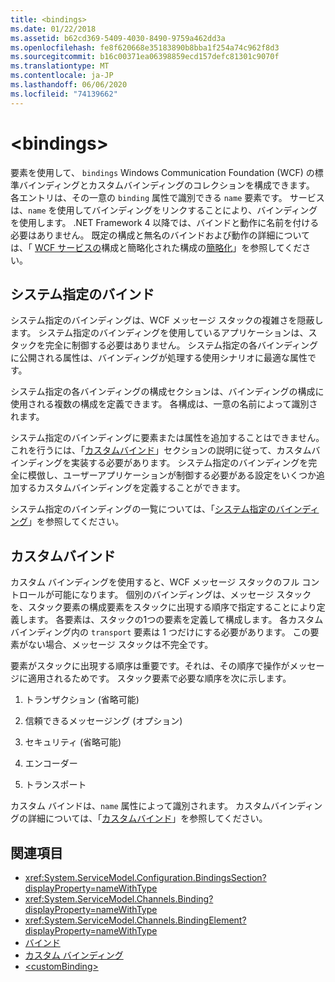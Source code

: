 ```yaml
---
title: <bindings>
ms.date: 01/22/2018
ms.assetid: b62cd369-5409-4030-8490-9759a462dd3a
ms.openlocfilehash: fe8f620668e35183890b8bba1f254a74c962f8d3
ms.sourcegitcommit: b16c00371ea06398859ecd157defc81301c9070f
ms.translationtype: MT
ms.contentlocale: ja-JP
ms.lasthandoff: 06/06/2020
ms.locfileid: "74139662"
---
```

# \<bindings>

要素を使用して、 `bindings` Windows Communication Foundation (WCF) の標準バインディングとカスタムバインディングのコレクションを構成できます。 各エントリは、その一意の `binding` 属性で識別できる `name` 要素です。 サービスは、`name` を使用してバインディングをリンクすることにより、バインディングを使用します。 .NET Framework 4 以降では、バインドと動作に名前を付ける必要はありません。 既定の構成と無名のバインドおよび動作の詳細については、「 [WCF サービスの](../../../wcf/samples/simplified-configuration-for-wcf-services.md)構成と簡略化された構成の[簡略化](../../../wcf/simplified-configuration.md)」を参照してください。

## <a name="system-provided-bindings"></a>システム指定のバインド

システム指定のバインディングは、WCF メッセージ スタックの複雑さを隠蔽します。 システム指定のバインディングを使用しているアプリケーションは、スタックを完全に制御する必要はありません。 システム指定の各バインディングに公開される属性は、バインディングが処理する使用シナリオに最適な属性です。

システム指定の各バインディングの構成セクションは、バインディングの構成に使用される複数の構成を定義できます。 各構成は、一意の名前によって識別されます。

システム指定のバインディングに要素または属性を追加することはできません。 これを行うには、「[カスタムバインド](#custom-bindings)」セクションの説明に従って、カスタムバインディングを実装する必要があります。 システム指定のバインディングを完全に模倣し、ユーザーアプリケーションが制御する必要がある設定をいくつか追加するカスタムバインディングを定義することができます。  

システム指定のバインディングの一覧については、「[システム指定のバインディング](../../../wcf/system-provided-bindings.md)」を参照してください。

## <a name="custom-bindings"></a>カスタムバインド

カスタム バインディングを使用すると、WCF メッセージ スタックのフル コントロールが可能になります。 個別のバインディングは、メッセージ スタックを、スタック要素の構成要素をスタックに出現する順序で指定することにより定義します。 各要素は、スタックの1つの要素を定義して構成します。 各カスタム バインディング内の `transport` 要素は 1 つだけにする必要があります。 この要素がない場合、メッセージ スタックは不完全です。

要素がスタックに出現する順序は重要です。それは、その順序で操作がメッセージに適用されるためです。 スタック要素で必要な順序を次に示します。  

1. トランザクション (省略可能)  

2. 信頼できるメッセージング (オプション)  

3. セキュリティ (省略可能)  

4. エンコーダー  

5. トランスポート  

 カスタム バインドは、`name` 属性によって識別されます。 カスタムバインディングの詳細については、「[カスタムバインド](../../../wcf/extending/custom-bindings.md)」を参照してください。

## <a name="see-also"></a>関連項目

- <xref:System.ServiceModel.Configuration.BindingsSection?displayProperty=nameWithType>
- <xref:System.ServiceModel.Channels.Binding?displayProperty=nameWithType>
- <xref:System.ServiceModel.Channels.BindingElement?displayProperty=nameWithType>
- [バインド](../../../wcf/bindings.md)
- [カスタム バインディング](../../../wcf/extending/custom-bindings.md)
- [\<customBinding>](custombinding.md)
